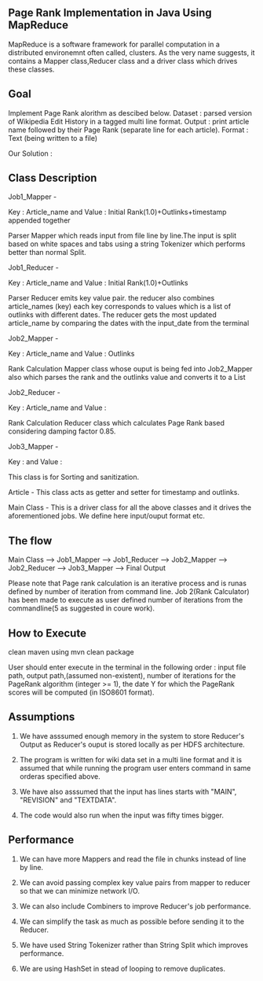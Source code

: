Page Rank Implementation in Java Using MapReduce 
-------------------------------------------------
MapReduce is a software framework for parallel computation in a distributed environemnt often called, clusters. As the very name suggests,
it contains a Mapper class,Reducer class and a driver class which drives these classes.

Goal
------
Implement Page Rank alorithm as descibed below.
Dataset : parsed version of Wikipedia Edit History in a tagged multi line format.
Output : print article name followed by their Page Rank (separate line for each article).
Format : Text (being written to a file)

Our Solution :

Class Description
------------------------
Job1_Mapper - 

Key : Article_name and Value : Initial Rank(1.0)+Outlinks+timestamp appended together

Parser Mapper which reads input from file line by line.The input is split based on white spaces and tabs using a string Tokenizer 
which performs better than normal Split.

Job1_Reducer - 

Key : Article_name and Value : Initial Rank(1.0)+Outlinks

Parser Reducer emits key value pair.
the reducer also combines article_names (key) each key corresponds to values which is a list of outlinks with different dates. 
The reducer gets the most updated article_name by comparing the dates with the input_date from the terminal

Job2_Mapper -

Key : Article_name  and Value : Outlinks

Rank Calculation Mapper class whose ouput is being fed into Job2_Mapper also which parses the rank and the 
outlinks value and converts it to a List

Job2_Reducer -

Key : Article_name and Value :

Rank Calculation Reducer class which calculates Page Rank based considering damping factor 0.85.

Job3_Mapper - 

Key :  and Value : 

This class is for Sorting and sanitization.

Article - This class acts as getter and setter for timestamp and outlinks.

Main Class  - This is a driver class for all the above classes and it drives the aforementioned jobs. We define here input/ouput format etc.



The flow
---------
Main Class --> Job1_Mapper --> Job1_Reducer --> Job2_Mapper --> Job2_Reducer --> Job3_Mapper  --> Final Output

Please note that Page rank calculation is an iterative process and is runas defined by number of iteration from command line.
Job 2(Rank Calculator) has been made to execute as user defined number of iterations from the commandline(5 as suggested in coure work).

How to Execute
---------------
clean maven using mvn clean package

User should enter execute in the terminal in the following order :
input file path, output path,(assumed non-existent), number of iterations for the PageRank algorithm (integer >= 1),
the date Y for which the PageRank scores will be computed (in ISO8601 format).

Assumptions
-------------

1. We have asssumed enough memory in the system to store Reducer's Output as Reducer's ouput is stored locally as per HDFS architecture.

2. The program is written for wiki data set in a multi line format and it is assumed that while running the program user enters command in same orderas specified above.

3. We have also asssumed that the input has lines starts with "MAIN", "REVISION" and "TEXTDATA".

4. The code would also run when the input was fifty times bigger.



Performance
---------------
1. We can have more Mappers and read the file in chunks instead of line by line.

2. We can avoid passing complex key value pairs from mapper to reducer so that we can minimize network I/O.

3. We can also include Combiners to improve Reducer's job performance.

4. We can simplify the task as much as possible before sending it to the Reducer.

5. We have used String Tokenizer rather than String Split which improves performance.

6. We are using HashSet in stead of looping to remove duplicates.
